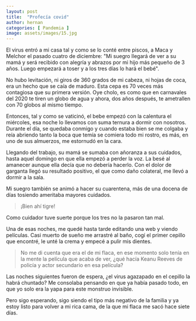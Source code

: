 ```yaml
---
layout: post
title:  "Profecía covid"
author: hernan
categories: [ Pandemia ]
image: assets/images/15.jpg
---
```

El virus entró a mi casa tal y como se lo conté entre piscos, a Maca y Melchor el pasado cuatro de diciembre: "Mi suegro llegará de ver a su mamá y será recibido con alegría y abrazos por mi hijo más pequeño de 3 años. Luego empezará a toser y a los tres días lo hará el bebé".

No hubo levitación, ni giros de 360 grados de mi cabeza, ni hojas de coca, era un hecho que se caía de maduro. Esta cepa es 70 veces más contagiosa que su primera versión. Oye cholo, es como que en carnavales del 2020 te tiren un globo de agua y ahora, dos años después, te ametrallen con 70 globos al mismo tiempo.

Entonces, tal y como se vaticinó, el bebe empezó con la calentura el miércoles, esa noche lo llevamos con suma ternura a dormir con nosotros. Durante el día, se quedaba conmigo y cuando estaba bien se me colgaba y reía abriendo tanto la boca que temía se comiera todo mi rostro, es más, en uno de sus almuerzos, me estornudó en la cara.

Llegando del trabajo, su mamá se sumaba con añoranza a sus cuidados, hasta aquel domingo en que ella empezó a perder la voz. La besé al amanecer aunque ella decía que no debería hacerlo. Con el dolor de garganta llegó su resultado positivo, el que como daño colateral, me llevó a dormir a la sala.

Mi suegro también se animó a hacer su cuarentena, más de una docena de días tosiendo ameritaba mayores cuidados. 

>  ¡Bien ahí tigre!

Como cuidador tuve suerte porque los tres no la pasaron tan mal.

Una de esas noches, me quedé hasta tarde editando una web y viendo películas. Casi muerto de sueño me arrastré al baño, cogí el primer cepillo que encontré, le unté la crema y empecé a pulir mis dientes. 

> No me di cuenta que era el de mi flaca, en ese momento solo tenía en la mente la película que acaba de ver, ¿qué hacía Keanu Reeves de policía y actor secundario en esa película?

Las noches siguientes fueron de espera, ¿el virus agazapado en el cepillo la habrá chuntado? Me consolaba pensando en que ya había pasado todo, en que yo solo era la yapa para este monstruo invisible.

Pero sigo esperando, sigo siendo el tipo más negativo de la familia y ya estoy listo para volver a mi rica cama, de la que mi flaca me sacó hace siete días.
